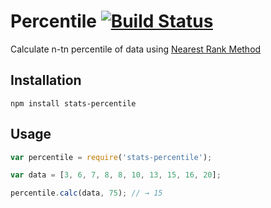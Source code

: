 # Percentile [![Build Status](https://travis-ci.org/msn0/stats-percentile.svg?branch=master)](http://travis-ci.org/msn0/stats-percentile)
Calculate n-tn percentile of data using [Nearest Rank Method](http://en.wikipedia.org/wiki/Percentile#The_Nearest_Rank_method)

## Installation

```
npm install stats-percentile
```

## Usage

```js
var percentile = require('stats-percentile');

var data = [3, 6, 7, 8, 8, 10, 13, 15, 16, 20];

percentile.calc(data, 75); // → 15
```
